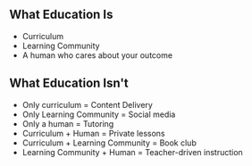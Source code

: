 ## What Education Is

* Curriculum
* Learning Community
* A human who cares about your outcome

## What Education Isn't

* Only curriculum = Content Delivery
* Only Learning Community = Social media
* Only a human = Tutoring
* Curriculum + Human = Private lessons
* Curriculum + Learning Community = Book club
* Learning Community + Human = Teacher-driven instruction
